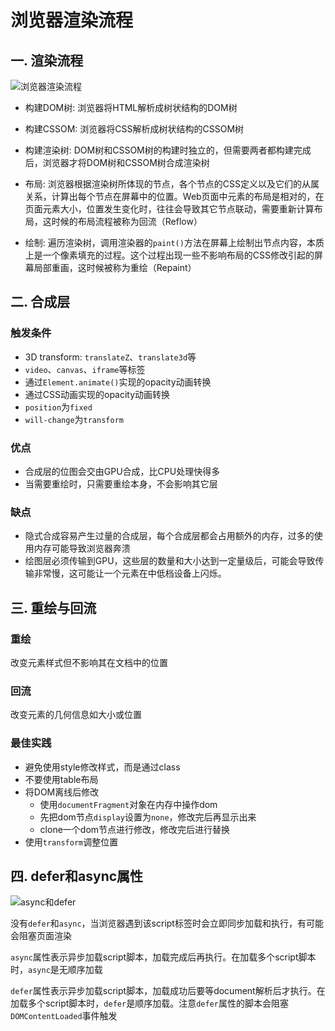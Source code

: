 # 浏览器渲染流程
## 一. 渲染流程
![浏览器渲染流程](https://p1-jj.byteimg.com/tos-cn-i-t2oaga2asx/gold-user-assets/2018/1/22/1611cb18d3a3938b~tplv-t2oaga2asx-zoom-in-crop-mark:1512:0:0:0.awebp)

- 构建DOM树: 浏览器将HTML解析成树状结构的DOM树

- 构建CSSOM: 浏览器将CSS解析成树状结构的CSSOM树

- 构建渲染树: DOM树和CSSOM树的构建时独立的，但需要两者都构建完成后，浏览器才将DOM树和CSSOM树合成渲染树

- 布局: 浏览器根据渲染树所体现的节点，各个节点的CSS定义以及它们的从属关系，计算出每个节点在屏幕中的位置。Web页面中元素的布局是相对的，在页面元素大小，位置发生变化时，往往会导致其它节点联动，需要重新计算布局，这时候的布局流程被称为回流（Reflow）

- 绘制: 遍历渲染树，调用渲染器的`paint()`方法在屏幕上绘制出节点内容，本质上是一个像素填充的过程。这个过程出现一些不影响布局的CSS修改引起的屏幕局部重画，这时候被称为重绘（Repaint）

## 二. 合成层
### 触发条件
- 3D transform: `translateZ`、`translate3d`等
- `video`、`canvas`、`iframe`等标签
- 通过`Element.animate()`实现的opacity动画转换
- 通过CSS动画实现的opacity动画转换
- `position`为`fixed`
- `will-change`为`transform`

### 优点
- 合成层的位图会交由GPU合成，比CPU处理快得多
- 当需要重绘时，只需要重绘本身，不会影响其它层

### 缺点
- 隐式合成容易产生过量的合成层，每个合成层都会占用额外的内存，过多的使用内存可能导致浏览器奔溃
- 绘图层必须传输到GPU，这些层的数量和大小达到一定量级后，可能会导致传输非常慢，这可能让一个元素在中低档设备上闪烁。

## 三. 重绘与回流
### 重绘
改变元素样式但不影响其在文档中的位置

### 回流
改变元素的几何信息如大小或位置

### 最佳实践
- 避免使用style修改样式，而是通过class
- 不要使用table布局
- 将DOM离线后修改
  - 使用`documentFragment`对象在内存中操作dom
  - 先把dom节点`display`设置为`none`，修改完后再显示出来
  - clone一个dom节点进行修改，修改完后进行替换
- 使用`transform`调整位置

## 四. defer和async属性
![async和defer](https://developer.mozilla.org/zh-CN/docs/Web/HTML/Element/script/async-defer.jpg)

没有`defer`和`async`，当浏览器遇到该script标签时会立即同步加载和执行，有可能会阻塞页面渲染

`async`属性表示异步加载script脚本，加载完成后再执行。在加载多个script脚本时，`async`是无顺序加载

`defer`属性表示异步加载script脚本，加载成功后要等document解析后才执行。在加载多个script脚本时，`defer`是顺序加载。注意`defer`属性的脚本会阻塞`DOMContentLoaded`事件触发
